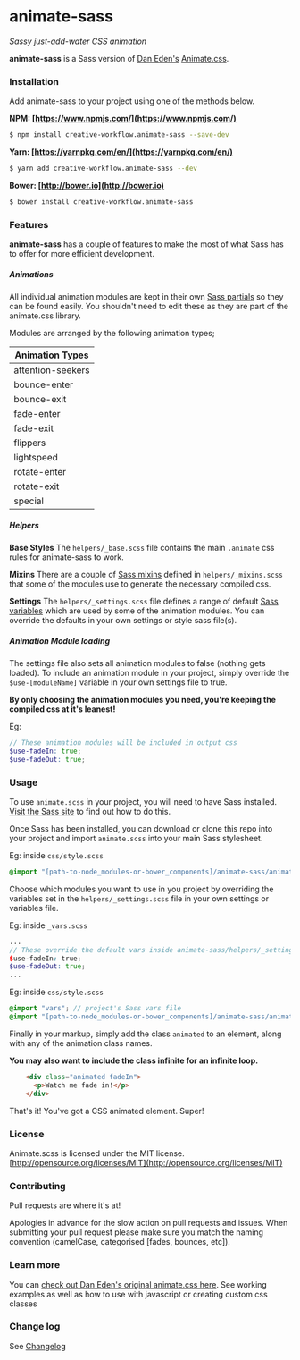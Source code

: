 # animate-sass

_*Sassy just-add-water CSS animation*_

**animate-sass** is a Sass version of [Dan Eden's](https://github.com/daneden) [Animate.css](https://daneden.me/animate/).

### Installation

Add animate-sass to your project using one of the methods below.

**NPM: [https://www.npmjs.com/](https://www.npmjs.com/)**
```bash
$ npm install creative-workflow.animate-sass --save-dev
```

**Yarn: [https://yarnpkg.com/en/](https://yarnpkg.com/en/)**
```bash
$ yarn add creative-workflow.animate-sass --dev
```

**Bower: [http://bower.io](http://bower.io)**
```bash
$ bower install creative-workflow.animate-sass
```

### Features
**animate-sass** has a couple of features to make the most of what Sass has to offer for more efficient development.

##### Animations

All individual animation modules are kept in their own [Sass partials](http://sass-lang.com/documentation/file.SASS_REFERENCE.html#partials) so they can be found easily. You shouldn't need to edit these as they are part of the animate.css library.

Modules are arranged by the following animation types;

| Animation Types   |
|-------------------|
| attention-seekers |
| bounce-enter      |
| bounce-exit       |
| fade-enter        |
| fade-exit         |
| flippers          |
| lightspeed        |
| rotate-enter      |
| rotate-exit       |
| special           |


##### Helpers

**Base Styles**
The `helpers/_base.scss` file contains the main `.animate` css rules for animate-sass to work.

**Mixins**
There are a couple of [Sass mixins](http://sass-lang.com/documentation/file.SASS_REFERENCE.html#mixins) defined in `helpers/_mixins.scss` that some of the modules use to generate the necessary compiled css.

**Settings**
The `helpers/_settings.scss` file defines a range of default [Sass variables](http://sass-lang.com/documentation/file.SASS_REFERENCE.html#variables_) which are used by some of the animation modules. You can override the defaults in your own settings or style sass file(s).


##### Animation Module loading
The settings file also sets all animation modules to false (nothing gets loaded).
To include an animation module in your project, simply override the `$use-[moduleName]` variable in your own settings file to true.

**By only choosing the animation modules you need, you're keeping the compiled css at it's leanest!**

Eg:
```scss
// These animation modules will be included in output css
$use-fadeIn: true;
$use-fadeOut: true;
```


### Usage

To use `animate.scss` in your project, you will need to have Sass installed. [Visit the Sass site](http://sass-lang.com/) to find out how to do this.

Once Sass has been installed, you can download or clone this repo into your project and import `animate.scss` into your main Sass stylesheet.

Eg: inside `css/style.scss`
```scss
@import "[path-to-node_modules-or-bower_components]/animate-sass/animate";
```

Choose which modules you want to use in you project by overriding the variables set in the `helpers/_settings.scss` file in your own settings or variables file.

Eg: inside `_vars.scss`
```scss
...
// These override the default vars inside animate-sass/helpers/_settings.scss
$use-fadeIn: true;
$use-fadeOut: true;
...
```

Eg: inside `css/style.scss`
```scss
@import "vars"; // project's Sass vars file
@import "[path-to-node_modules-or-bower_components]/animate-sass/animate";
```

Finally in your markup, simply add the class `animated` to an element, along with any of the animation class names.

**You may also want to include the class infinite for an infinite loop.**

```html
    <div class="animated fadeIn">
      <p>Watch me fade in!</p>
    </div>
```

That's it! You've got a CSS animated element. Super!


### License

Animate.scss is licensed under the MIT license. [http://opensource.org/licenses/MIT](http://opensource.org/licenses/MIT)


### Contributing

Pull requests are where it's at!

Apologies in advance for the slow action on pull requests and issues. When submitting your pull request please make sure you match the naming convention (camelCase, categorised [fades, bounces, etc]).


### Learn more

You can [check out Dan Eden's original animate.css here](http://daneden.me/animate). See working examples as well as how to use with javascript or creating custom css classes


### Change log

See [Changelog](CHANGELOG.md)
